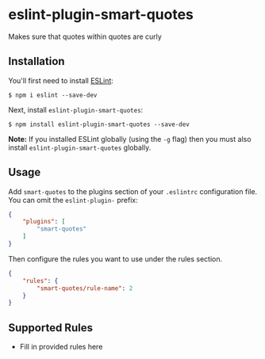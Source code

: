 # eslint-plugin-smart-quotes

Makes sure that quotes within quotes are curly

## Installation

You'll first need to install [ESLint](http://eslint.org):

```
$ npm i eslint --save-dev
```

Next, install `eslint-plugin-smart-quotes`:

```
$ npm install eslint-plugin-smart-quotes --save-dev
```

**Note:** If you installed ESLint globally (using the `-g` flag) then you must also install `eslint-plugin-smart-quotes` globally.

## Usage

Add `smart-quotes` to the plugins section of your `.eslintrc` configuration file. You can omit the `eslint-plugin-` prefix:

```json
{
    "plugins": [
        "smart-quotes"
    ]
}
```


Then configure the rules you want to use under the rules section.

```json
{
    "rules": {
        "smart-quotes/rule-name": 2
    }
}
```

## Supported Rules

* Fill in provided rules here





